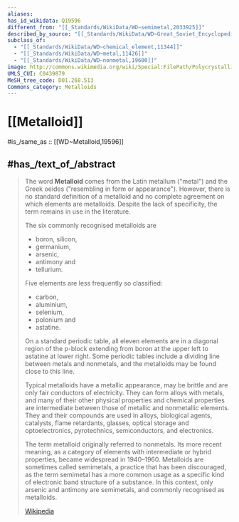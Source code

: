 ```yaml
---
aliases:
has_id_wikidata: Q19596
different_from: "[[_Standards/WikiData/WD~semimetal,2033925]]"
described_by_source: "[[_Standards/WikiData/WD~Great_Soviet_Encyclopedia_(1926_1947),20078554]]"
subclass_of:
  - "[[_Standards/WikiData/WD~chemical_element,11344]]"
  - "[[_Standards/WikiData/WD~metal,11426]]"
  - "[[_Standards/WikiData/WD~nonmetal,19600]]"
image: http://commons.wikimedia.org/wiki/Special:FilePath/Polycrystalline-germanium.jpg
UMLS_CUI: C0439879
MeSH_tree_code: D01.268.513
Commons_category: Metalloids
---
```


# [[Metalloid]] 

#is_/same_as :: [[WD~Metalloid,19596]] 

## #has_/text_of_/abstract 

> The word **Metalloid** comes from the Latin metallum ("metal") and the Greek oeides 
> ("resembling in form or appearance"). 
> However, there is no standard definition of a metalloid 
> and no complete agreement on which elements are metalloids. 
> Despite the lack of specificity, the term remains in use in the literature.
>
> The six commonly recognised metalloids are 
> - boron, silicon, 
> - germanium, 
> - arsenic, 
> - antimony and 
> - tellurium. 
> 
> Five elements are less frequently so classified: 
> - carbon, 
> - aluminium, 
> - selenium, 
> - polonium and 
> - astatine. 
> 
> On a standard periodic table, all eleven elements are in a diagonal region of the p-block extending from boron at the upper left to astatine at lower right. Some periodic tables include a dividing line between metals and nonmetals, and the metalloids may be found close to this line.
>
> Typical metalloids have a metallic appearance, may be brittle and are only fair conductors of electricity. They can form alloys with metals, and many of their other physical properties and chemical properties are intermediate between those of metallic and nonmetallic elements. They and their compounds are used in alloys, biological agents, catalysts, flame retardants, glasses, optical storage and optoelectronics, pyrotechnics, semiconductors, and electronics.
>
> The term metalloid originally referred to nonmetals. Its more recent meaning, as a category of elements with intermediate or hybrid properties, became widespread in 1940–1960. Metalloids are sometimes called semimetals, a practice that has been discouraged, as the term semimetal has a more common usage as a specific kind of electronic band structure of a substance. In this context, only arsenic and antimony are semimetals, and commonly recognised as metalloids.
>
> [Wikipedia](https://en.wikipedia.org/wiki/Metalloid) 

